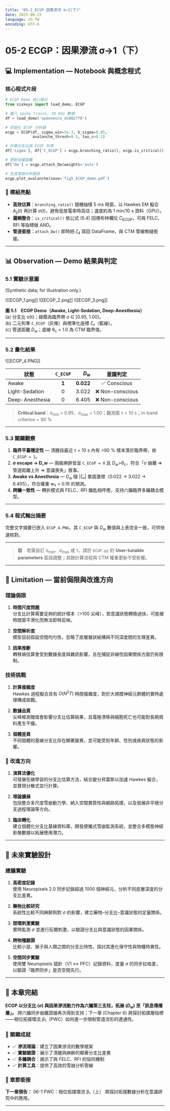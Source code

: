 ```yaml
---
title: "05-2_ECGP 因果滲流 σ→1(下)"
date: 2025-06-22
language: zh-TW
encoding: UTF-8
---
```

# 05-2 ECGP：因果滲流 σ→1（下）

## 💻 Implementation — Notebook 與概念程式

### 核心程式片段

```python
# ECGP Demo 核心程式
from sixkeys import load_demo, ECGP

# 載入 spike trains, 30 kHz 數據
df = load_demo('openneuro_ds002770')          

# 初始化 ECGP 分析器
ecgp = ECGP(df, sigma_win=5e-3, k_sigma=0.05,
            avalanche_thresh=0.5, tau_c=0.1)

# 計算分支比與 ECGP 判準
df['sigma'], df['C_ECGP'] = ecgp.branching_ratio(), ecgp.is_critical()

# 更新加權距離
df['Dw'] = ecgp.attach_Dw(weights='auto')     

# 生成雪崩分析圖表
ecgp.plot_avalanche(save='fig5_ECGP_demo.pdf')
```

### 🔧 模組亮點

- **高效估算**：`branching_ratio()` 隨機抽樣 5 ms 時窗，以 Hawkes EM 擬合 $A_{ij}(t)$ 再計算 $\sigma(t)$，避免低放電率時高估；速度約為 1 min/10 s 資料（GPU）。  
- **邏輯整合**：`is_critical()` 依公式 (5.4) 回傳布林欄位 $C_{\text{ECGP}}$，可與 FELC、RFI 等指標做 AND。  
- **管道銜接**：`attach_Dw()` 即時把 $\zeta_4$ 寫回 DataFrame，與 CTM 管線無縫銜接。  

---

<!-- 手動換頁 -->
<div class="pagebreak"></div>

## 📊 Observation — Demo 結果與判定
<!-- Chapter 5 ECGP — Observation 小節 -->

### 5.1 實驗示意圖
(Synthetic data; for illustration only.)  

![[ECGP_1.png]]
![[ECGP_2.png]]
![[ECGP_3.png]]


**圖 5.1　ECGP Demo（Awake, Light-Sedation, Deep-Anesthesia）**  
(a) 分支比 σ(t)；綠蔭為臨界帶 σ ∈ [0.95, 1.00]。  
(b) 二元判準 `C_ECGP`（灰條）與標準化座標 ζ₃（藍線）。  
(c) 管道距離 *D*<sub>w</sub>；虛線 θ<sub>c</sub> = 1.0 為 CTM 臨界值。  

---

### 5.2 量化結果  

![[ECGP_4.PNG]]

| 狀態 | `C_ECGP` | *D*<sub>w</sub> | 意識判定 |
|------|:-------:|---------------:|:--------:|
| Awake            | **1** | **0.022** | ✅ Conscious |
| Light-Sedation   | 0     | 3.022 | ❌ Non-conscious |
| Deep-Anesthesia  | 0     | 6.405 | ❌ Non-conscious |

> **Critical band**：σ<sub>min</sub> = 0.95、σ<sub>max</sub> = 1.00；觀測窗 τ = 10 s；in-band criterion = 90 % 

---

### 5.3 關鍵觀察  

1. **臨界平臺穩定性** — 清醒段最近 τ = 10 s 內有 >90 % 樣本落於臨界帶，故 `C_ECGP = 1`。
2. **σ escape → D_w** — 兩級麻醉皆呈 `C_ECGP = 0` 且 *D*<sub>w</sub>>θ<sub>c</sub>，符合「σ 崩離 ⇒ 管道距離上升 ⇒ 意識喪失」敘事。
3. **Awake vs Anesthesia** — *D*<sub>w</sub> 隨 |ζ₃| 單調激增（0.022 → 3.022 → 6.405），符合權重 *w₃* = 0.18 的預測。
4. **跨鑰一致性** — 轉折模式與 FELC、RFI 鑰匙相呼應，支持六鑰臨界多鑰耦合模型。  

---

### 5.4 程式輸出摘要  

完整文字摘要已嵌入 `ECGP_4.PNG`，其 `C_ECGP` 與 *D*<sub>w</sub> 數值與上表完全一致，可供快速核對。

---

> **註**　若需自訂 σ<sub>min</sub>、σ<sub>max</sub> 或 τ，請於 `ECGP.py` 的 **User-tunable parameters** 區段調整；其餘計算流程與 CTM 權重更新不受影響。

---

## 🚨 Limitation — 當前侷限與改進方向

### 理論侷限

1. **時間尺度問題**  
   分支比計算需要足夠的統計樣本（>100 尖峰），若意識狀態轉換過快，可能被時間窗平滑化而無法即時反映。

2. **空間解析度**  
   模型目前假設空間均勻性，忽略了皮層層狀結構與不同深度間的生理差異。

3. **因果推斷**  
   轉移熵估算會受到數據長度與雜訊影響，且在捕捉非線性因果關係方面仍有限制。

### 技術挑戰

1. **計算複雜度**  
   Hawkes 過程擬合具有 $O(N^2T)$ 時間複雜度，對於大規模神經元群體的實時處理構成挑戰。

2. **數據品質**  
   尖峰檢測閾值會影響分支比估算結果，且電極漂移與細胞死亡也可能對長期資料產生干擾。

3. **個體差異**  
   不同個體的基線分支比存在顯著變異，並可能受到年齡、性別或疾病狀態的影響。

### 🔮 改進方向

1. **演算法優化**  
   可發展在線學習的分支比估算方法，結合變分貝葉斯以加速 Hawkes 擬合，並實現分散式並行計算。

2. **理論擴展**  
   包括整合多尺度雪崩動力學、納入空間異質性與網路拓撲，以及發展非平穩分支過程理論等方向。

3. **臨床轉化**  
   建立個體化分支比基線資料庫，開發便攜式雪崩監測系統，並整合多模態神經影像數據以拓展應用潛力。

---

## 🧪 未來實驗設計

### 建議實驗

1. **高密度記錄**  
   使用 Neuropixels 2.0 同步記錄超過 1000 個神經元，分析不同皮層深度的分支比差異。

2. **藥物比較研究**  
   系統性比較不同麻醉劑對 $\sigma$ 的影響，建立藥物–分支比–意識狀態的定量關係。

3. **閉環刺激實驗**  
   實時監測 $\sigma$ 並進行反饋刺激，以驗證分支比與意識狀態的因果關係。

4. **跨物種驗證**  
   比較小鼠、猴子與人類之間的分支比特性，探討其進化保守性與物種特異性。

5. **空間同步實驗**  
   使用雙 Neuropixels 插針（V1 ↔ PFC）記錄資料，度量 $\sigma$ 的同步拉格差，以驗證「臨界同步」是否空間先行。


---

## 📝 本章完結

**ECGP 以分支比 $(\sigma$) 與因果滲流動力作為六鑰第三支柱，拓展 $(D_w$) 至「訊息傳播層」。** 跨六鑰同步崩離證據再次得到支持；下一章 (Chapter 6) 將探討拓撲層指標——相位拓撲環流 $\beta_1$（PWC）如何進一步限制管道流形的連通性。

### 🎯 關鍵成就

- ✅ **滲流理論**：建立了因果滲流的數學框架
- ✅ **實驗驗證**：展示了清醒與麻醉的顯著分支比差異
- ✅ **多鑰耦合**：揭示了與 FELC、RFI 的協同機制
- ✅ **計算工具**：提供了高效的雪崩分析管線

### 🔗 章節銜接

**下一章預告：** 06-1 PWC：相位拓撲環流 β₁（上） 將探討拓撲數據分析在意識研究中的應用。

---
